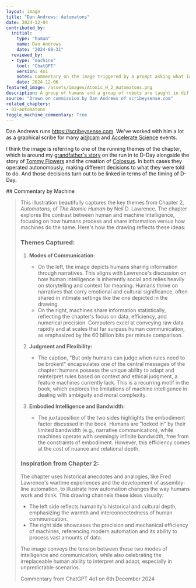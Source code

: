 ```yaml
---
layout: image
title: "Dan Andrews: Automatons"
date: 2024-12-04
contributed_by:
  initial:
    type: "human"
    name: Dan Andrews
    date: "2024-08-31"
  reviewed_by:
  - type: "machine"
    tool: "ChatGPT"
    version: 4o1
    notes: Commentary on the image triggered by a prompt asking what inspired the drawing and what it shows.
    date: 2024-12-06	
featured_image: /assets/images/Atomic_H_2_Automatons.png
description: A group of humans and a group of robots are taught in different ways
source: "Drawn on commission by Dan Andrews of scribeysense.com"
related_chapters:
- 02-automatons
toggle_machine_commentary: True
---
```


Dan Andrews runs <https://scribeysense.com>. We've worked with him a lot as a graphical scribe for many [ai@cam](https://ai.cam.ac.uk) and [Accelerate Science](https://science.ai.cam.ac.uk) events. 

I think the image is referring to one of the running themes of the chapter, which is around my [grandfather's story](people/fred-lawrence/) on the run in to D-Day alongside the story of [Tommy Flowers](people/tommy-flowers/) and the creation of [Colossus](technology/colossus/). In both cases they operated autonomously, making different decisions to what they were told to do. And those decisions turn out to be linked in terms of the timing of D-Day.

<div class="machine-commentary" markdown="1">
## Commentary by Machine

> This illustration beautifully captures the key themes from Chapter 2, *Automatons*, of *The Atomic Human* by Neil D. Lawrence. The chapter explores the contrast between human and machine intelligence, focusing on how humans process and share information versus how machines do the same. Here's how the drawing reflects these ideas:
>
> ### **Themes Captured:**
> 
> 1. **Modes of Communication:**
>    - On the left, the image depicts humans sharing information through narratives. This aligns with Lawrence's discussion on how human intelligence is inherently social and relies heavily on storytelling and context for meaning. Humans thrive on narratives that carry emotional and cultural significance, often shared in intimate settings like the one depicted in the drawing.
>    - On the right, machines share information statistically, reflecting the chapter's focus on data, efficiency, and numerical precision. Computers excel at conveying raw data rapidly and at scales that far surpass human communication, as emphasized by the 60 billion bits per minute comparison.
> 
> 2. **Judgment and Flexibility:**
>    - The caption, "But only humans can judge when rules need to be broken!" encapsulates one of the central messages of the chapter: humans possess the unique ability to adapt and reinterpret rules based on context and ethical judgment, a feature machines currently lack. This is a recurring motif in the book, which explores the limitations of machine intelligence in dealing with ambiguity and moral complexity.
> 
> 3. **Embodied Intelligence and Bandwidth:**
>    - The juxtaposition of the two sides highlights the embodiment factor discussed in the book. Humans are "locked in" by their limited bandwidth (e.g., narrative communication), while machines operate with seemingly infinite bandwidth, free from the constraints of embodiment. However, this efficiency comes at the cost of nuance and relational depth.
> 
> ### **Inspiration from Chapter 2:**
> 
> The chapter uses historical anecdotes and analogies, like Fred Lawrence's wartime experiences and the development of assembly-line automation, to illustrate how automation changes the way humans work and think. This drawing channels these ideas visually:
> 
> - The left side reflects humanity's historical and cultural depth, emphasizing the warmth and interconnectedness of human communication.
> - The right side showcases the precision and mechanical efficiency of machines, referencing modern automation and its ability to process vast amounts of data.
> 
> The image conveys the tension between these two modes of intelligence and communication, while also celebrating the irreplaceable human ability to interpret and adapt, especially in unpredictable scenarios.
>
> Commentary from ChatGPT 4o1 on 6th December 2024
</div>
